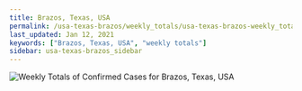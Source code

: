 ```yaml
---
title: Brazos, Texas, USA
permalink: /usa-texas-brazos/weekly_totals/usa-texas-brazos-weekly_totals.html
last_updated: Jan 12, 2021
keywords: ["Brazos, Texas, USA", "weekly totals"]
sidebar: usa-texas-brazos_sidebar
---
```


![Weekly Totals of Confirmed Cases for Brazos, Texas, USA](/covid_tracker/images/graphs/usa-texas-brazos-weekly_totals_graph.png)
